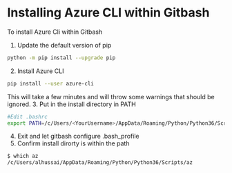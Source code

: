 # Installing Azure CLI within Gitbash
To install Azure Cli within Gitbash

1. Update the default version of pip
```bash
python -m pip install --upgrade pip
```
2. Install Azure CLI
```bash
pip install --user azure-cli
```
This will take a few minutes and will throw some warnings that should be ignored.
3. Put in the install directory in PATH
```bash
#Edit .bashrc
export PATH=/c/Users/<YourUsername>/AppData/Roaming/Python/Python36/Scripts:$PATH
```
4. Exit and let gitbash configure .bash_profile
5. Confirm install dirorty is within the path
```bash
$ which az
/c/Users/alhussai/AppData/Roaming/Python/Python36/Scripts/az
```